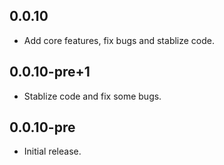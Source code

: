 ## 0.0.10

* Add core features, fix bugs and stablize code.

## 0.0.10-pre+1

* Stablize code and fix some bugs.


## 0.0.10-pre

* Initial release.
